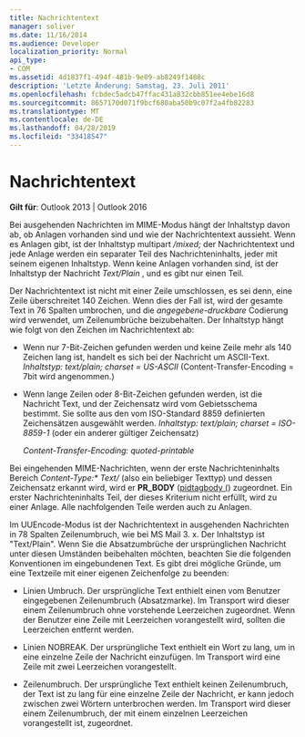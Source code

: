 ```yaml
---
title: Nachrichtentext
manager: soliver
ms.date: 11/16/2014
ms.audience: Developer
localization_priority: Normal
api_type:
- COM
ms.assetid: 4d1837f1-494f-481b-9e09-ab8249f1488c
description: 'Letzte Änderung: Samstag, 23. Juli 2011'
ms.openlocfilehash: fcbdec5adcb47ffac431a832cbb851ee4ebe16d8
ms.sourcegitcommit: 8657170d071f9bcf680aba50b9c07f2a4fb82283
ms.translationtype: MT
ms.contentlocale: de-DE
ms.lasthandoff: 04/28/2019
ms.locfileid: "33418547"
---
```

# <a name="message-text"></a>Nachrichtentext

  
  
**Gilt für**: Outlook 2013 | Outlook 2016 
  
Bei ausgehenden Nachrichten im MIME-Modus hängt der Inhaltstyp davon ab, ob Anlagen vorhanden sind und wie der Nachrichtentext aussieht. Wenn es Anlagen gibt, ist der Inhaltstyp multipart _/mixed;_ der Nachrichtentext und jede Anlage werden ein separater Teil des Nachrichteninhalts, jeder mit seinem eigenen Inhaltstyp. Wenn keine Anlagen vorhanden sind, ist der Inhaltstyp der Nachricht _Text/Plain_ , und es gibt nur einen Teil. 
  
Der Nachrichtentext ist nicht mit einer Zeile umschlossen, es sei denn, eine Zeile überschreitet 140 Zeichen. Wenn dies der Fall ist, wird der gesamte Text in 76 Spalten umbrochen, und die _angegebene-druckbare_ Codierung wird verwendet, um Zeilenumbrüche beizubehalten. Der Inhaltstyp hängt wie folgt von den Zeichen im Nachrichtentext ab: 
  
- Wenn nur 7-Bit-Zeichen gefunden werden und keine Zeile mehr als 140 Zeichen lang ist, handelt es sich bei der Nachricht um ASCII-Text. _Inhaltstyp: text/plain; charset = US-ASCII_ (Content-Transfer-Encoding = 7bit wird angenommen.) 
    
- Wenn lange Zeilen oder 8-Bit-Zeichen gefunden werden, ist die Nachricht Text, und der Zeichensatz wird vom Gebietsschema bestimmt. Sie sollte aus den vom ISO-Standard 8859 definierten Zeichensätzen ausgewählt werden. _Inhaltstyp: text/plain; charset = ISO-8859-1_ (oder ein anderer gültiger Zeichensatz) 
    
     _Content-Transfer-Encoding: quoted-printable_
    
Bei eingehenden MIME-Nachrichten, wenn der erste Nachrichteninhalts Bereich _Content-Type:\* Text/_ (also ein beliebiger Texttyp) und dessen Zeichensatz erkannt wird, wird er **PR_BODY** ([pidtagbody (](pidtagbody-canonical-property.md)) zugeordnet. Ein erster Nachrichteninhalts Teil, der dieses Kriterium nicht erfüllt, wird zu einer Anlage. Alle nachfolgenden Teile werden auch zu Anlagen.
  
Im UUEncode-Modus ist der Nachrichtentext in ausgehenden Nachrichten in 78 Spalten Zeilenumbruch, wie bei MS Mail 3. x. Der Inhaltstyp ist "Text/Plain". Wenn Sie die Absatzumbrüche der ursprünglichen Nachricht unter diesen Umständen beibehalten möchten, beachten Sie die folgenden Konventionen im eingebundenen Text. Es gibt drei mögliche Gründe, um eine Textzeile mit einer eigenen Zeichenfolge zu beenden:
  
- Linien Umbruch. Der ursprüngliche Text enthielt einen vom Benutzer eingegebenen Zeilenumbruch (Absatzmarke). Im Transport wird dieser einem Zeilenumbruch ohne vorstehende Leerzeichen zugeordnet. Wenn der Benutzer eine Zeile mit Leerzeichen vorangestellt wird, sollten die Leerzeichen entfernt werden.
    
- Linien NOBREAK. Der ursprüngliche Text enthielt ein Wort zu lang, um in eine einzelne Zeile der Nachricht einzufügen. Im Transport wird eine Zeile mit zwei Leerzeichen vorangestellt.
    
- Zeilenumbruch. Der ursprüngliche Text enthielt keinen Zeilenumbruch, der Text ist zu lang für eine einzelne Zeile der Nachricht, er kann jedoch zwischen zwei Wörtern unterbrochen werden. Im Transport wird dieser einem Zeilenumbruch, der mit einem einzelnen Leerzeichen vorangestellt ist, zugeordnet.
    

